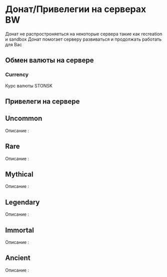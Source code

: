 # Донат/Привелегии на серверах BW

Донат не распростроняеться на некоторые сервера такие как recreation и sandbox
Донат помогает серверу развиваться и продолжать работать для Вас

## Обмен валюты на сервере

### Сurrency

Курс валюты STONSK

## Привелеги на сервере

## Uncommon

Описание :

## Rare

Описание :

## Mythical

Описание :

## Legendary

Описание :

## Immortal

Описание :

## Ancient

Описание :
